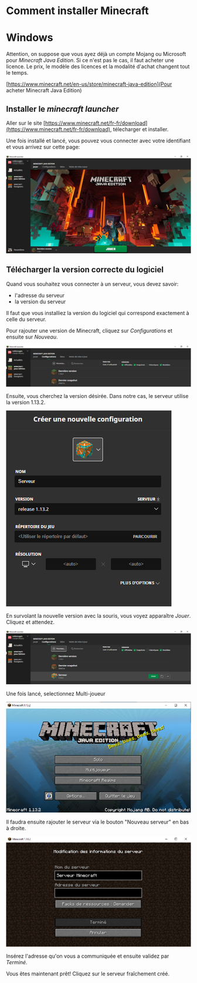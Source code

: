 # Comment installer Minecraft
# Windows


Attention, on suppose que vous ayez déjà un compte Mojang ou Microsoft pour *Minecraft Java Edition*. Si ce n'est pas le cas, il faut acheter une licence. Le prix, le modèle des licences et la modalité d'achat changent tout le temps.

[https://www.minecraft.net/en-us/store/minecraft-java-edition](Pour acheter Minecraft Java Edition)


## Installer le *minecraft launcher*


Aller sur le site [https://www.minecraft.net/fr-fr/download](https://www.minecraft.net/fr-fr/download), télecharger et installer.

Une fois installé et lancé, vous pouvez vous connecter avec votre identifiant et vous arrivez sur cette page:

![](img/fig1-launcher.png)

## Télécharger la version correcte du logiciel

Quand vous souhaitez vous connecter à un serveur, vous devez savoir:
- l'adresse du serveur
- la version du serveur

Il faut que vous installiez la version du logiciel qui correspond exactement à celle du serveur.

Pour rajouter une version de Minecraft, cliquez sur *Configurations* et ensuite sur *Nouveau*.

![](img/fig2-nouveau.png)

Ensuite, vous cherchez la version désirée. Dans notre cas, le serveur utilise la version 1.13.2.

![](img/fig3-create-new-config.png)

En survolant la nouvelle version avec la souris, vous voyez apparaître *Jouer*. Cliquez et attendez.

![](img/fig4-created-new-config.png)

Une fois lancé, selectionnez Multi-joueur

![](img/fig5-launched.png)

Il faudra ensuite rajouter le serveur via le bouton "Nouveau serveur" en bas à droite.

![](img/fig6-newserver.png)

Insérez l'adresse qu'on vous a communiquée et ensuite validez par *Terminé*.

Vous êtes maintenant prêt! Cliquez sur le serveur fraîchement créé.

